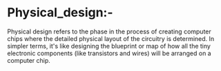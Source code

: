 # Physical_design:-
Physical design refers to the phase in the process of creating computer chips where the detailed physical layout of the circuitry is determined. In simpler terms, it's like designing the blueprint or map of how all the tiny electronic components (like transistors and wires) will be arranged on a computer chip.
